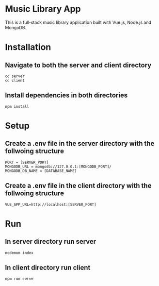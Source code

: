 # Music Library App

This is a full-stack music library application built with Vue.js, Node.js and MongoDB.


# Installation

## Navigate to both the server and client directory
```
cd server
cd client
```

## Install dependencies in both directories
```
npm install
```


# Setup

## Create a .env file in the server directory with the follwoing structure
```
PORT = [SERVER_PORT]
MONGODB_URL = mongodb://127.0.0.1:[MONGODB_PORT]/
MONGODB_DB_NAME = [DATABASE_NAME]
```

## Create a .env file in the client directory with the follwoing structure
```
VUE_APP_URL=http://localhost:[SERVER_PORT]
```


# Run

## In server directory run server
```
nodemon index
```

## In client directory run client
```
npm run serve
```
